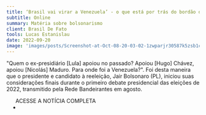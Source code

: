 ```yaml
---
title: ‘Brasil vai virar a Venezuela’ - o que está por trás do bordão da direita que segue vivo em 2022
subtitle: Online
summary: Matéria sobre bolsonarismo
client: Brasil De Fato
tools: Lucas Estanislau
date: 2022-09-20
image: 'images/posts/Screenshot-at-Oct-08-20-03-02-1zwparjr30587k5zsb1cxchbelv1oelmm70cpmphvuck.png'
---
```


"Quem o ex-presidiário [Lula] apoiou no passado? Apoiou [Hugo] Chávez, apoiou [Nicolás] Maduro. Para onde foi a Venezuela?". Foi desta maneira que o presidente e candidato à reeleição, Jair Bolsonaro (PL), iniciou suas considerações finais durante o primeiro debate presidencial das eleições de 2022, transmitido pela Rede Bandeirantes em agosto.

<div class="post__share"><ul class="share__list list-reset">ACESSE A NOTÍCIA COMPLETA<li class="share__item" style="margin-left: 10px"><a class="share__link share__facebook" style="background: #fa5657" href="https://www.brasildefato.com.br/2022/09/20/brasil-vai-virar-a-venezuela-o-que-esta-por-tras-do-bordao-da-direita-que-segue-vivo-em-2022" title="Link" rel="nofollow"><i class="fa-solid fa-link"></i></a></li></ul></div>
<!-- <div class="gallery-box"><div class="gallery"><img src="/clipping/images/example-1.jpg" loading="lazy" alt="Project"><img src="/clipping/images/example-2.jpg" loading="lazy" alt="Project"></div><em>Gallery / <a href="https://www.freepik.com/" target="_blank">Freepic</a></em></div> -->